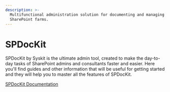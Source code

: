 ```yaml
---
description: >-
  Multifunctional administration solution for documenting and managing
  SharePoint farms.
---
```


# SPDocKit

&#x20;SPDocKit by Syskit is the ultimate admin tool, created to make the day-to-day tasks of SharePoint admins and consultants faster and easier. Here you'll find guides and other information that will be useful for getting started and they will help you to master all the features of SPDocKit.

[SPDocKit Documentation](https://docs.syskit.com/spdockit/)
